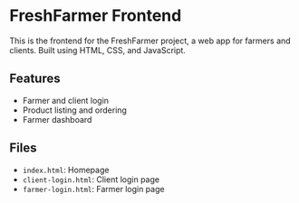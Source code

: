 # FreshFarmer Frontend 
 
This is the frontend for the FreshFarmer project, a web app for farmers and clients. Built using HTML, CSS, and JavaScript. 
 
## Features 
- Farmer and client login 
- Product listing and ordering 
- Farmer dashboard 
 
## Files 
- `index.html`: Homepage 
- `client-login.html`: Client login page 
- `farmer-login.html`: Farmer login page 
